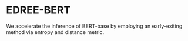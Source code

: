 # EDREE-BERT
We accelerate the inference of BERT-base by employing an early-exiting method via entropy and distance metric.
